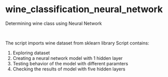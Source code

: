 # wine_classification_neural_network
Determining wine class using Neural Network

<br>

The script imports wine dataset from sklearn library
Script contains:
1. Exploring dataset
2. Creating a neural network model with 1 hidden layer
3. Testing behavior of the model with different paramters 
4. Checking the results of model with five hidden layers
